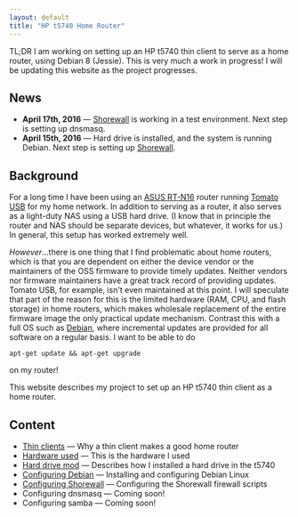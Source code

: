 ```yaml
---
layout: default
title: "HP t5740 Home Router"
---
```


TL;DR I am working on setting up an HP t5740 thin client to serve as a home router, using Debian 8 (Jessie).  This is very much a work in progress!  I will be updating this website as the project progresses.

## News

* **April 17th, 2016** &mdash; [Shorewall](shorewall.html) is working in a test environment.  Next step is setting up dnsmasq.
* **April 15th, 2016** &mdash; Hard drive is installed, and the system is running Debian.  Next step is setting up [Shorewall](shorewall.html).

## Background

For a long time I have been using an [ASUS RT-N16](https://www.asus.com/us/Networking/RTN16/) router running [Tomato USB](http://tomatousb.org/) for my home network.  In addition to serving as a router, it also serves as a light-duty NAS using a USB hard drive.  (I know that in principle the router and NAS should be separate devices, but whatever, it works for us.)  In general, this setup has worked extremely well.

*However*...there is one thing that I find problematic about home routers, which is that you are dependent on either the device vendor or the maintainers of the OSS firmware to provide timely updates.  Neither vendors nor firmware maintainers have a great track record of providing updates.  Tomato USB, for example, isn't even maintained at this point.  I will speculate that part of the reason for this is the limited hardware (RAM, CPU, and flash storage) in home routers, which makes wholesale replacement of the entire firmware image the only practical update mechanism.  Contrast this with a full OS such as [Debian](https://www.debian.org/), where incremental updates are provided for all software on a regular basis.  I want to be able to do

    apt-get update && apt-get upgrade

on my router!

This website describes my project to set up an HP t5740 thin client as a home router.

## Content

* [Thin clients](thinclients.html) &mdash; Why a thin client makes a good home router
* [Hardware used](hardware.html) &mdash; This is the hardware I used
* [Hard drive mod](hdmod.html) &mdash; Describes how I installed a hard drive in the t5740
* [Configuring Debian](debian.html) &mdash; Installing and configuring Debian Linux
* [Configuring Shorewall](shorewall.html) &mdash; Configuring the Shorewall firewall scripts
* Configuring dnsmasq &mdash; Coming soon!
* Configuring samba &mdash; Coming soon!

<!-- vim:set wrap: ­-->
<!-- vim:set linebreak: -->
<!-- vim:set nolist: -->

